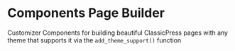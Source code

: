 # Components Page Builder
Customizer Components for building beautiful ClassicPress pages with any theme that supports it via the `add_theme_support()` function
